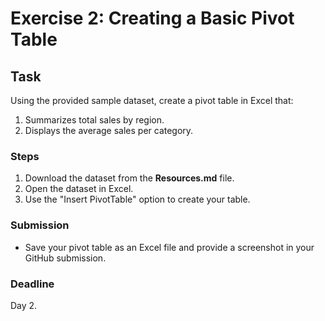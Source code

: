 # Exercise 2: Creating a Basic Pivot Table

## Task
Using the provided sample dataset, create a pivot table in Excel that:
1. Summarizes total sales by region.
2. Displays the average sales per category.

### Steps
1. Download the dataset from the **Resources.md** file.
2. Open the dataset in Excel.
3. Use the "Insert PivotTable" option to create your table.

### Submission
- Save your pivot table as an Excel file and provide a screenshot in your GitHub submission.

### Deadline
Day 2.
